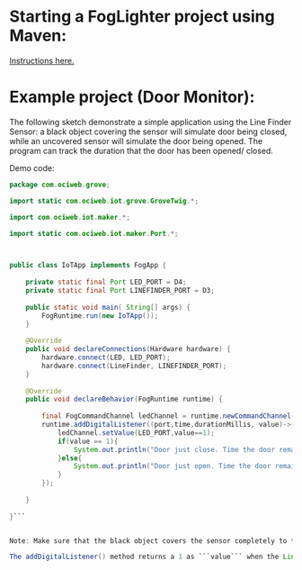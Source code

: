 
# Starting a FogLighter project using Maven: 
[Instructions here.](https://github.com/oci-pronghorn/FogLighter/blob/master/README.md)

# Example project (Door Monitor):

The following sketch demonstrate a simple application using the Line Finder Sensor: a black object covering the sensor will simulate door being closed, while an uncovered sensor will simulate the door being opened. The program can track the duration that the door has been opened/ closed.

Demo code:

```java
package com.ociweb.grove;

import static com.ociweb.iot.grove.GroveTwig.*;

import com.ociweb.iot.maker.*;

import static com.ociweb.iot.maker.Port.*;



public class IoTApp implements FogApp {
    
    private static final Port LED_PORT = D4;
    private static final Port LINEFINDER_PORT = D3;
    
    public static void main( String[] args) {
        FogRuntime.run(new IoTApp());
    }
    
    @Override
    public void declareConnections(Hardware hardware) {
        hardware.connect(LED, LED_PORT);
        hardware.connect(LineFinder, LINEFINDER_PORT);
    }
    
    @Override
    public void declareBehavior(FogRuntime runtime) {
        
        final FogCommandChannel ledChannel = runtime.newCommandChannel(DYNAMIC_MESSAGING);
        runtime.addDigitalListener((port,time,durationMillis, value)->{
            ledChannel.setValue(LED_PORT,value==1);
            if(value == 1){
                System.out.println("Door just close. Time the door remained opened: "+durationMillis);
            }else{
                System.out.println("Door just open. Time the door remained closed: "+durationMillis);
            }
        });
        
    }
    
}```


Note: Make sure that the black object covers the sensor completely to trigger the sensor.

The addDigitalListener() method returns a 1 as ```value``` when the Line Finder sensor detects a black line, and 0 for white lines. Whenever ```value``` changes, the lambda which was passed to addDigitalListener() executes. The ```durationMillis``` indicates how long (in ms) that ```value``` remains unchanged before it changes.







